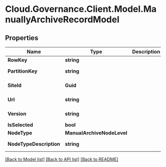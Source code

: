 # Cloud.Governance.Client.Model.ManuallyArchiveRecordModel
## Properties

Name | Type | Description | Notes
------------ | ------------- | ------------- | -------------
**RowKey** | **string** |  | 
**PartitionKey** | **string** |  | [optional] [readonly] 
**SiteId** | **Guid** |  | [optional] [readonly] 
**Url** | **string** |  | [optional] [readonly] 
**Version** | **string** |  | [optional] [readonly] 
**IsSelected** | **bool** |  | [optional] 
**NodeType** | **ManualArchiveNodeLevel** |  | [optional] 
**NodeTypeDescription** | **string** |  | [optional] [readonly] 

[[Back to Model list]](../README.md#documentation-for-models) [[Back to API list]](../README.md#documentation-for-api-endpoints) [[Back to README]](../README.md)

